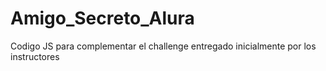 # Amigo_Secreto_Alura
Codigo JS para complementar el challenge entregado inicialmente por los instructores
